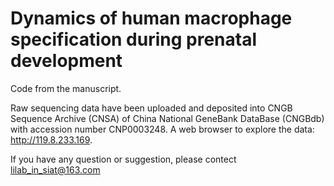 # Dynamics of human macrophage specification during prenatal development

Code from the manuscript.

Raw sequencing data have been uploaded and deposited into CNGB Sequence Archive (CNSA) of China National GeneBank DataBase (CNGBdb) with accession number CNP0003248.
A web browser to explore the data: http://119.8.233.169.

If you have any question or suggestion, please contect lilab_in_siat@163.com
